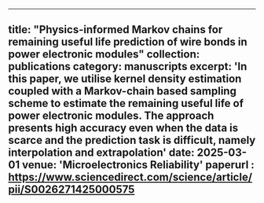 
---
title: "Physics-informed Markov chains for remaining useful life prediction of wire bonds in power electronic modules"
collection: publications
category: manuscripts
excerpt: 'In this paper, we utilise kernel density estimation coupled with a Markov-chain based sampling scheme to estimate the remaining useful life of power electronic modules. The approach presents high accuracy even when the data is scarce and the prediction task is difficult, namely interpolation and extrapolation'
date: 2025-03-01
venue: 'Microelectronics Reliability'
paperurl : https://www.sciencedirect.com/science/article/pii/S0026271425000575
---
